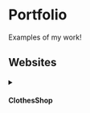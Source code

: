 # Portfolio

Examples of my work!

## Websites
<details>
  <summary><h4>ClothesShop</h4></summary>
  
  #### Website on different devices
  1. Computer<br><img src="https://github.com/WronaDEV/portfolio/blob/main/assets/clothesshop-comp.png">
  2. Mobile<br><img src="https://github.com/WronaDEV/portfolio/blob/main/assets/clothesshop-mobile.png">
</details>
